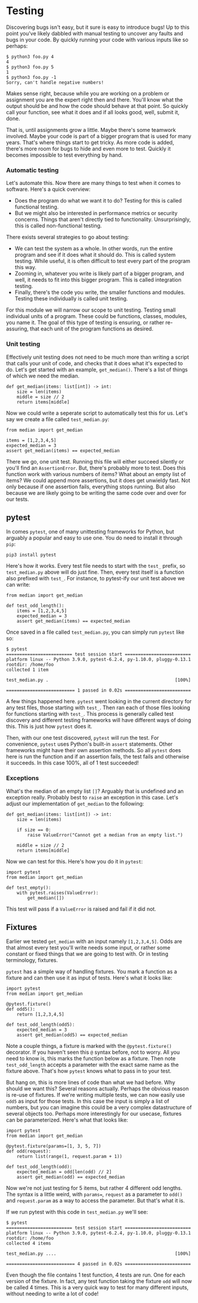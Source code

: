 # Testing

Discovering bugs isn't easy, but it sure is easy to introduce bugs! Up to this point you've likely dabbled with manual testing to uncover any faults and bugs in your code. By quickly running your code with various inputs like so perhaps:

    $ python3 foo.py 4
    4
    $ python3 foo.py 5
    1
    $ python3 foo.py -1
    Sorry, can't handle negative numbers!

Makes sense right, because while you are working on a problem or assignment you are the expert right then and there. You'll know what the output should be and how the code should behave at that point. So quickly call your function, see what it does and if all looks good, well, submit it, done.

That is, until assignments grow a little. Maybe there's some teamwork involved. Maybe your code is part of a bigger program that is used for many years. That's where things start to get tricky. As more code is added, there's more room for bugs to hide and even more to test. Quickly it becomes impossible to test everything by hand.


### Automatic testing

Let's automate this. Now there are many things to test when it comes to software. Here's a quick overview:

* Does the program do what we want it to do? Testing for this is called functional testing.
* But we might also be interested in performance metrics or security concerns. Things that aren't directly tied to functionality. Unsurprisingly, this is called non-functional testing.

There exists several strategies to go about testing:

* We can test the system as a whole. In other words, run the entire program and see if it does what it should do. This is called system testing. While useful, it is often difficult to test every part of the program this way.
* Zooming in, whatever you write is likely part of a bigger program, and well, it needs to fit into this bigger program. This is called integration testing.
* Finally, there's the code you write, the smaller functions and modules. Testing these individually is called unit testing.

For this module we will narrow our scope to unit testing. Testing small individual units of a program. These could be functions, classes, modules, you name it. The goal of this type of testing is ensuring, or rather re-assuring, that each unit of the program functions as desired.


### Unit testing

Effectively unit testing does not need to be much more than writing a script that calls your unit of code, and checks that it does what it's expected to do. Let's get started with an example, `get_median()`. There's a list of things of which we need the median.


    def get_median(items: list[int]) -> int:
        size = len(items)
        middle = size // 2
        return items[middle]
    

Now we could write a seperate script to automatically test this for us. Let's say we create a file called `test_median.py`:

    from median import get_median
    
    items = [1,2,3,4,5]
    expected_median = 3
    assert get_median(items) == expected_median

There we go, one unit test. Running this file will either succeed silently or you'll find an `AssertionError`. But, there's probably more to test. Does this function work with various numbers of items? What about an empty list of items? We could append more assertions, but it does get unwieldy fast. Not only because if one assertion fails, everything stops running. But also because we are likely going to be writing the same code over and over for our tests.


## pytest

In comes `pytest`, one of many unittesting frameworks for Python, but arguably a popular and easy to use one. You do need to install it through `pip`:

    pip3 install pytest

Here's how it works. Every test file needs to start with the `test_` prefix, so `test_median.py` above will do just fine. Then, every test itself is a function also prefixed with `test_`. For instance, to pytest-ify our unit test above we can write:

    from median import get_median

    def test_odd_length():
        items = [1,2,3,4,5]
        expected_median = 3
        assert get_median(items) == expected_median

Once saved in a file called `test_median.py`, you can simply run `pytest` like so:

    $ pytest
    ========================= test session start =========================
    platform linux -- Python 3.9.0, pytest-6.2.4, py-1.10.0, pluggy-0.13.1
    rootdir: /home/foo
    collected 1 item

    test_median.py .                                                [100%]

    ========================== 1 passed in 0.02s =========================

A few things happened here. `pytest` went looking in the current directory for any test files, those starting with `test_`. Then ran each of those files looking for functions starting with `test_`. This process is generally called test discovery and different testing frameworks will have different ways of doing this. This is just how `pytest` does it.

Then, with our one test discovered, `pytest` will run the test. For convenience, `pytest` uses Python's built-in `assert` statements. Other frameworks might have their own assertion methods. So all `pytest` does here is run the function and if an assertion fails, the test fails and otherwise it succeeds. In this case 100%, all of 1 test succeeded!


### Exceptions

What's the median of an empty list `[]`? Arguably that is undefined and an exception really. Probably best to `raise` an exception in this case. Let's adjust our implementation of `get_median` to the following:

    def get_median(items: list[int]) -> int:
        size = len(items)

        if size == 0:
            raise ValueError("Cannot get a median from an empty list.")

        middle = size // 2
        return items[middle]

Now we can test for this. Here's how you do it in `pytest`:

    import pytest
    from median import get_median

    def test_empty():
        with pytest.raises(ValueError):
            get_median([])

This test will pass if a `ValueError` is raised and fail if it did not.


## Fixtures

Earlier we tested `get_median` with an input namely `[1,2,3,4,5]`. Odds are that almost every test you'll write needs some input, or rather some constant or fixed things that we are going to test with. Or in testing terminology, fixtures.

`pytest` has a simple way of handling fixtures. You mark a function as a fixture and can then use it as input of tests. Here's what it looks like:


    import pytest
    from median import get_median

    @pytest.fixture()
    def odd5():
        return [1,2,3,4,5]

    def test_odd_length(odd5):
        expected_median = 3
        assert get_median(odd5) == expected_median


Note a couple things, a fixture is marked with the `@pytest.fixture()` decorator. If you haven't seen this `@` syntax before, not to worry. All you need to know is, this marks the function below as a fixture. Then note `test_odd_length` accepts a parameter with the exact same name as the fixture above. That's how `pytest` knows what to pass in to your test.

But hang on, this is more lines of code than what we had before. Why should we want this? Several reasons actually. Perhaps the obvious reason is re-use of fixtures. If we're writing multiple tests, we can now easily use `odd5` as input for those tests. In this case the input is simply a list of numbers, but you can imagine this could be a very complex datastructure of several objects too. Perhaps more interestingly for our usecase, fixtures can be parameterized. Here's what that looks like:


    import pytest
    from median import get_median

    @pytest.fixture(params=[1, 3, 5, 7])
    def odd(request):
        return list(range(1, request.param + 1))

    def test_odd_length(odd):
        expected_median = odd[len(odd) // 2]
        assert get_median(odd) == expected_median


Now we're not just testing for 5 items, but rather 4 different odd lengths. The syntax is a little weird, with `params=`, `request` as a parameter to `odd()` and `request.param` as a way to access the parameter. But that's what it is.

If we run pytest with this code in `test_median.py` we'll see:

    $ pytest
    ========================= test session start =========================
    platform linux -- Python 3.9.0, pytest-6.2.4, py-1.10.0, pluggy-0.13.1
    rootdir: /home/foo
    collected 4 items                                                     

    test_median.py ....                                             [100%]

    ========================== 4 passed in 0.02s =========================

Even though the file contains 1 test function, 4 tests are run. One for each version of the fixture. In fact, any test function taking the fixture `odd` will now be called 4 times. This is a very quick way to test for many different inputs, without needing to write a lot of code!

